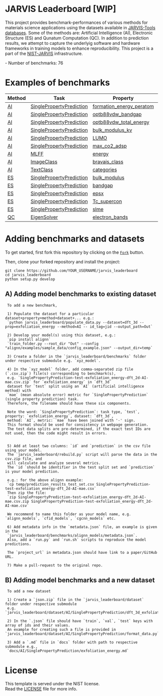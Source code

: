 [LICENSE]: https://github.com/usnistgov/jarvis/blob/master/LICENSE.rst

# JARVIS Leaderboard [WIP]

This project provides benchmark-performances of various methods for materials science applications using the datasets available in [JARVIS-Tools databases](https://jarvis-tools.readthedocs.io/en/master/databases.html). Some of the methods are: Artificial Intelligence (AI), Electronic Structure (ES) and Qunatum Computation (QC).
In addition to prediction results, we attempt to capture the underlyig software and hardware frameworks in training models to enhance reproducibility. This project is a part of the [NIST-JARVIS](https://jarvis.nist.gov) infrastructure.


<!--number_of_benchmarks--> - Number of benchmarks: 76










<!-- <p style="text-align:center;"><img align="middle" src="https://www.ctcms.nist.gov/~knc6/images/logo/jarvis-mission.png"  width="40%" height="20%"></p>-->


# Examples of benchmarks
<!--table_content--><table style="width:100%" id="j_table"><thead><tr><th>Method</th><th>Task</th><th>Property</th><th>Model name</th><th>Metric</th><th>Score</th><th>Team</th><th>Dataset</th><th>Size</th></tr></thead><tr><td><a href="./AI" target="_blank">AI</a></td><td><a href="./AI/SinglePropertyPrediction" target="_blank">SinglePropertyPrediction</a></td><td><a href="./AI/SinglePropertyPrediction/formation_energy_peratom" target="_blank">formation_energy_peratom</a></td><td><a href="https://www.nature.com/articles/s41524-021-00650-1" target="_blank">alignn_model</a></td><td>MAE</td><td>0.033</td><td>JARVIS</td><td>dft_3d</td><td>55713</td></tr><tr><td><a href="./AI" target="_blank">AI</a></td><td><a href="./AI/SinglePropertyPrediction" target="_blank">SinglePropertyPrediction</a></td><td><a href="./AI/SinglePropertyPrediction/optb88vdw_bandgap" target="_blank">optb88vdw_bandgap</a></td><td><a href="https://www.nature.com/articles/s41524-021-00650-1" target="_blank">alignn_model</a></td><td>MAE</td><td>0.142</td><td>JARVIS</td><td>dft_3d</td><td>55713</td></tr><tr><td><a href="./AI" target="_blank">AI</a></td><td><a href="./AI/SinglePropertyPrediction" target="_blank">SinglePropertyPrediction</a></td><td><a href="./AI/SinglePropertyPrediction/optb88vdw_total_energy" target="_blank">optb88vdw_total_energy</a></td><td><a href="https://www.nature.com/articles/s41524-021-00650-1" target="_blank">alignn_model</a></td><td>MAE</td><td>0.037</td><td>JARVIS</td><td>dft_3d</td><td>55713</td></tr><tr><td><a href="./AI" target="_blank">AI</a></td><td><a href="./AI/SinglePropertyPrediction" target="_blank">SinglePropertyPrediction</a></td><td><a href="./AI/SinglePropertyPrediction/bulk_modulus_kv" target="_blank">bulk_modulus_kv</a></td><td><a href="https://www.nature.com/articles/s41524-021-00650-1" target="_blank">alignn_model</a></td><td>MAE</td><td>10.399</td><td>JARVIS</td><td>dft_3d</td><td>19680</td></tr><tr><td><a href="./AI" target="_blank">AI</a></td><td><a href="./AI/SinglePropertyPrediction" target="_blank">SinglePropertyPrediction</a></td><td><a href="./AI/SinglePropertyPrediction/LUMO" target="_blank">LUMO</a></td><td><a href="https://www.nature.com/articles/s41524-021-00650-1" target="_blank">alignn_model</a></td><td>MAE</td><td>0.018</td><td>JARVIS</td><td>qm9_std_jctc</td><td>130829</td></tr><tr><td><a href="./AI" target="_blank">AI</a></td><td><a href="./AI/SinglePropertyPrediction" target="_blank">SinglePropertyPrediction</a></td><td><a href="./AI/SinglePropertyPrediction/max_co2_adsp" target="_blank">max_co2_adsp</a></td><td><a href="https://www.nature.com/articles/s41524-021-00650-1" target="_blank">alignn_model</a></td><td>MAE</td><td>0.477</td><td>JARVIS</td><td>hmof</td><td>137651</td></tr><tr><td><a href="./AI" target="_blank">AI</a></td><td><a href="./AI/MLFF" target="_blank">MLFF</a></td><td><a href="./AI/MLFF/energy" target="_blank">energy</a></td><td><a href="https://pubs.rsc.org/en/content/articlehtml/2023/dd/d2dd00096b" target="_blank">alignnff_wt0.1</a></td><td>MAE</td><td>0.034</td><td>JARVIS</td><td>alignn_ff_db</td><td>307111</td></tr><tr><td><a href="./AI" target="_blank">AI</a></td><td><a href="./AI/ImageClass" target="_blank">ImageClass</a></td><td><a href="./AI/ImageClass/bravais_class" target="_blank">bravais_class</a></td><td><a href="https://arxiv.org/abs/2212.02586" target="_blank">densenet_model</a></td><td>ACC</td><td>0.83</td><td>JARVIS</td><td>stem_2d_image</td><td>9150</td></tr><tr><td><a href="./AI" target="_blank">AI</a></td><td><a href="./AI/TextClass" target="_blank">TextClass</a></td><td><a href="./AI/TextClass/categories" target="_blank">categories</a></td><td><a href="https://arxiv.org/abs/2209.08203" target="_blank">logisticreg_model</a></td><td>ACC</td><td>0.86</td><td>JARVIS</td><td>arXiv</td><td>100994</td></tr><tr><td><a href="./ES" target="_blank">ES</a></td><td><a href="./ES/SinglePropertyPrediction" target="_blank">SinglePropertyPrediction</a></td><td><a href="./ES/SinglePropertyPrediction/bulk_modulus" target="_blank">bulk_modulus</a></td><td><a href="https://www.nature.com/articles/s41524-020-00440-1" target="_blank">vasp_optb88vdw</a></td><td>MAE</td><td>5.732</td><td>JARVIS</td><td>dft_3d</td><td>21</td></tr><tr><td><a href="./ES" target="_blank">ES</a></td><td><a href="./ES/SinglePropertyPrediction" target="_blank">SinglePropertyPrediction</a></td><td><a href="./ES/SinglePropertyPrediction/bandgap" target="_blank">bandgap</a></td><td><a href="https://pubs.acs.org/doi/abs/10.1021/acs.chemmater.9b02166" target="_blank">vasp_tbmbj</a></td><td>MAE</td><td>0.498</td><td>JARVIS</td><td>dft_3d</td><td>54</td></tr><tr><td><a href="./ES" target="_blank">ES</a></td><td><a href="./ES/SinglePropertyPrediction" target="_blank">SinglePropertyPrediction</a></td><td><a href="./ES/SinglePropertyPrediction/epsx" target="_blank">epsx</a></td><td><a href="https://www.nature.com/articles/sdata201882" target="_blank">vasp_optb88vdw_linopt</a></td><td>MAE</td><td>1.464</td><td>JARVIS</td><td>dft_3d</td><td>16</td></tr><tr><td><a href="./ES" target="_blank">ES</a></td><td><a href="./ES/SinglePropertyPrediction" target="_blank">SinglePropertyPrediction</a></td><td><a href="./ES/SinglePropertyPrediction/Tc_supercon" target="_blank">Tc_supercon</a></td><td><a href="https://www.nature.com/articles/s41524-022-00933-1" target="_blank">qe_pbesol_gbrv</a></td><td>MAE</td><td>3.378</td><td>JARVIS</td><td>dft_3d</td><td>14</td></tr><tr><td><a href="./ES" target="_blank">ES</a></td><td><a href="./ES/SinglePropertyPrediction" target="_blank">SinglePropertyPrediction</a></td><td><a href="./ES/SinglePropertyPrediction/slme" target="_blank">slme</a></td><td><a href="https://pubs.acs.org/doi/abs/10.1021/acs.chemmater.9b02166" target="_blank">vasp_tbmbj</a></td><td>MAE</td><td>5.093</td><td>JARVIS</td><td>dft_3d</td><td>5</td></tr><tr><td><a href="./QC" target="_blank">QC</a></td><td><a href="./QC/EigenSolver" target="_blank">EigenSolver</a></td><td><a href="./QC/EigenSolver/electron_bands" target="_blank">electron_bands</a></td><td><a href="https://iopscience.iop.org/article/10.1088/1361-648X/ac1154/meta" target="_blank">qiskit_vqd_SU2</a></td><td>MULTIMAE</td><td>0.003</td><td>JARVIS</td><td>dft_3d</td><td>1</td></tr><!--table_content--></table>

# Adding benchmarks and datasets

To get started, first fork this repository by clicking on the [`Fork`](https://github.com/knc6/jarvis_leaderboard/fork) button. 

Then, clone your forked repository and install the project: 
```
git clone https://github.com/YOUR_USERNAME/jarvis_leaderboard
cd jarvis_leaderboard
python setup.py develop
```

## A) Adding model benchmarks to existing dataset

     To add a new benchmark, 

     1) Populate the dataset for a particular dataset+property+method+dataset+... e.g.:
     `python jarvis_leaderboard/populate_data.py --dataset=dft_3d --prop=exfoliation_energy --method=AI -- id_tag=jid --output_path=Out`

     2) Develop your model(s) using this dataset, e.g.:
     `pip install alignn`
     `train_folder.py --root_dir "Out" --config "alignn/examples/sample_data/config_example.json" --output_dir=temp`

     3) Create a folder in the `jarvis_leaderboard/benchmarks` folder under respective submodule e.g. `xyz_model`. 

     4) In the `xyz_model` folder, add comma-separated zip file (`.csv.zip`) file(s) corresponding to benchmark(s), 
     e.g. `SinglePropertyPrediction-test-exfoliation_energy-dft_2d-AI-mae.csv.zip` for `exfoliation_energy` in `dft_3d`
     dataset for `test` split using an `AI` (artificial intelligence method) with 
     `mae` (mean absolute error) metric for `SinglePropertyPrediction` (single property prediction) task. 
     Therefore, the filename should have these six components. 

     Note the word: `SinglePropertyPrediction`: task type, `test`, property: `exfoliation_energy`, dataset: `dft_3d`, 
     method: `AI`, metric: `mae` have been joined with '-' sign. 
     This format should be used for consistency in webpage generation.
     The test data splits are pre-determined, if the exact test IDs are not used, then the code might result in errors. 


     5) Add at least two columns: `id` and `prediction` in the csv file using your model. 
     The `jarvis_leaderboard/rebuild.py` script will parse the data in the csv.zip file, and
     will calculate and analyze several metrics. 
     The `id `should be identifier in the test split set and `prediction` is your model prediction.

     e.g.: for the above alignn example:
     `cp temp/prediction_results_test_set.csv SinglePropertyPrediction-test-exfoliation_energy-dft_2d-AI-mae.csv`
     Then zip the file:
     `zip SinglePropertyPrediction-test-exfoliation_energy-dft_2d-AI-mae.csv.zip SinglePropertyPrediction-test-exfoliation_energy-dft_2d-AI-mae.csv`

     We recommend to name this folder as your model name, e.g. `alignn_models`, `cfid_models`, `cgcnn_models` etc. 

     6) Add metadata info in the `metadata.json` file, an example is given in the 
     `jarvis_leaderboard/benchmarks/alignn_models/metadata.json`. 
     Also, add a `run.py` and `run.sh` scripts to reproduce the model predictions.
   
     The `project_url` in metadata.json should have link to a paper/GitHub URL.

     7) Make a pull-request to the original repo.

## B) Adding model benchmarks and a new dataset

     To add a new dataset

     1) Create a `json.zip` file in the `jarvis_leaderboard/dataset` folder under respective submodule 
     e.g. `jarvis_leaderboard/dataset/AI/SinglePropertyPrediction/dft_3d_exfoliation_energy.json.zip`.

     2) In the `.json` file should have `train`, `val`, `test` keys with array of ids and their values. 
     An example for creating such a file is provided in `jarvis_leaderboard/dataset/AI/SinglePropertyPrediction/format_data.py` 

     3) Add a `.md` file in `docs` folder with path to respective submodule e.g., 
     `docs/AI/SinglePropertyPrediction/exfoliation_energy.md` 

# License
   This template is served under the NIST license.  
   Read the [LICENSE] file for more info.